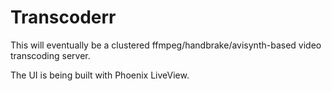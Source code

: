 # Transcoderr

This will eventually be a clustered ffmpeg/handbrake/avisynth-based video transcoding server.

The UI is being built with Phoenix LiveView.
